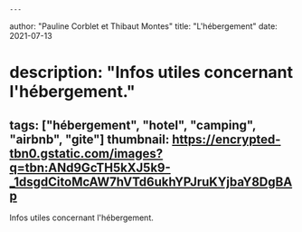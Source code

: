 	---
author: "Pauline Corblet et Thibaut Montes"
title: "L'hébergement"
date: 2021-07-13
# description: "Infos utiles concernant l'hébergement."
tags: ["hébergement", "hotel", "camping", "airbnb", "gite"]
thumbnail: https://encrypted-tbn0.gstatic.com/images?q=tbn:ANd9GcTH5kXJ5k9-_1dsgdCitoMcAW7hVTd6ukhYPJruKYjbaY8DgBAp
---

Infos utiles concernant l'hébergement.
